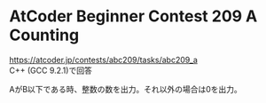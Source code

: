 # AtCoder Beginner Contest 209 A Counting  
https://atcoder.jp/contests/abc209/tasks/abc209_a  
C++ (GCC 9.2.1)で回答  

AがB以下である時、整数の数を出力。それ以外の場合は0を出力。
